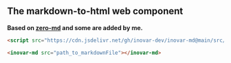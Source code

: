 ## The markdown-to-html web component 

**Based on  [zero-md](https://github.com/zerodevx/zero-md) and some are added by me.**


```html
<script src="https://cdn.jsdelivr.net/gh/inovar-dev/inovar-md@main/src/inovar-md.js"></script>
```

```html
<inovar-md src="path_to_markdownFile"></inovar-md>
```